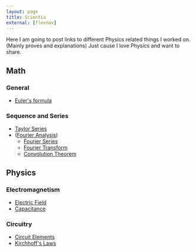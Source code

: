 ```yaml
---
layout: page
title: Scientia
external: [flexnav]
---
```


Here I am going to post links to different Physics related things I worked on. (Mainly proves and explanations) Just cause I love Physics and want to share.

## Math

### General

* [Euler's formula](/scientia/math/eulers-formula)

### Sequence and Series
* [Taylor Series](/scientia/math/taylor-series)
* ([Fourier Analysis](http://en.wikipedia.org/wiki/Fourier_analysis))
  * [Fourier Series](/scientia/math/fourier-series)
  * [Fourier Transform](/scientia/math/fourier-transform)
  * [Convolution Theorem](/scientia/math/convolution)

<!--
### Calculus

#### Derivative Proofs

#### Integral Proofs

#### Vector Mathematics
  * [Del](/scientia/math/calculus/del)
  * Gradient
  * Divergence
  * Curl
-->

## Physics

<!-- ### Classical mechanics

#### Kinematics

#### Forces

#### Work & Energy

### Fluid Dynamics

### Solid Dynamics

### Thermodynamics

* Zeroth law
* First law
* Second law
* Third law-->

### Electromagnetism

* [Electric Field](/scientia/physics/eandm/electric-field)
* [Capacitance](/scientia/physics/eandm/capacitance)

### Circuitry

* [Circuit Elements](/scientia/physics/circuitry/circuit-elements)
* [Kirchhoff's Laws](/scientia/physics/circuitry/kirchhoffs-laws)

<!--#### Optics

### Relativity

* [Special Relativity](/scientia/physics/relativity/special)
* [General Relativity](/scientia/physics/relativity/general)

### Quantum mechanics

## Astronomy

* Kepler's laws of planetary motion-->
